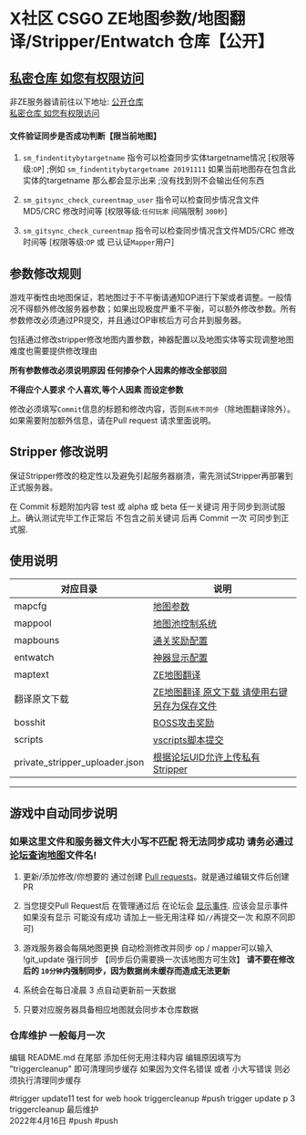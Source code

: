 # X社区 CSGO ZE地图参数/地图翻译/Stripper/Entwatch 仓库【公开】 #
[私密仓库 如您有权限访问](https://github.com/UpKK-Xnet-YYDCS/ZE_Stripper_Vscript)
---
非ZE服务器请前往以下地址:
[公开仓库](https://github.com/UpKK-Xnet-YYDCS/GeneralMapcfg_Public)  
[私密仓库 如您有权限访问](https://github.com/UpKK-Xnet-YYDCS/GeneralMapcfg)


#### 文件验证同步是否成功判断【限当前地图】
1. `sm_findentitybytargetname` 指令可以检查同步实体targetname情况 [权限等级:`OP`]
;例如 `sm_findentitybytargetname 20191111` 如果当前地图存在包含此实体的targetname 那么都会显示出来
;没有找到则不会输出任何东西

2. `sm_gitsync_check_cureentmap_user` 指令可以检查同步情况含文件MD5/CRC 修改时间等 [权限等级:`任何玩家` 间隔限制 `300秒`]
3. `sm_gitsync_check_cureentmap` 指令可以检查同步情况含文件MD5/CRC 修改时间等 [权限等级:`OP` 或 已认证`Mapper`用户]

## 参数修改规则

游戏平衡性由地图保证，若地图过于不平衡请通知OP进行下架或者调整。一般情况不得额外修改服务器参数；如果出现极度严重不平衡，可以额外修改参数。所有参数修改必须通过PR提交，并且通过OP审核后方可合并到服务器。

包括通过修改stripper修改地图内置参数，神器配置以及地图实体等实现调整地图难度也需要提供修改理由

**所有参数修改必须说明原因 任何掺杂个人因素的修改全部驳回**

**不得应个人要求 个人喜欢,等个人因素 而设定参数**

修改必须填写`Commit`信息的标题和修改内容，否则`系统不同步`（除地图翻译除外）。如果需要附加额外信息，请在Pull request 请求里面说明。

## Stripper 修改说明

保证Stripper修改的稳定性以及避免引起服务器崩溃，需先测试Stripper再部署到正式服务器。

在 Commit 标题附加内容 test 或 alpha 或 beta 任一关键词 用于同步到测试服上。确认测试完毕工作正常后 不包含之前关键词 后再 Commit 一次 可同步到正式服.

## 使用说明

| 对应目录                           | 说明                                                                                       |
|--------------------------------|------------------------------------------------------------------------------------------|
| mapcfg                         | [地图参数](/参数说明.md)                                                                         |
| mappool                        | [地图池控制系统](/其他修改说明.md)                                                                    |
| mapbouns                       | [通关奖励配置](/mapbouns/README.md)                                                            |
| entwatch                       | [神器显示配置](/其他修改说明.md)                                                                     |
| maptext                        | [ZE地图翻译](/其他修改说明.md)                                                                     |
| 翻译原文下载                         | [ZE地图翻译 原文下载 请使用右键另存为保存文件](http://demo.wc38.com/ze-maptext-id-2539/)                     |
| bosshit                        | [BOSS攻击奖励](/其他修改说明.md)                                                                   |
| scripts                        | [vscripts脚本提交](/scripts/vscripts/README.md)                                              |
| private_stripper_uploader.json | [根据论坛UID允许上传私有Stripper](https://bbs.upkk.com/plugin.php?id=xnet_mappost:p_stripper_post) |


---

## 游戏中自动同步说明

### 如果这里文件和服务器文件大小写不匹配 将无法同步成功 请务必通过[论坛查询地图](https://bbs.upkk.com/plugin.php?id=xnet_mappost:xnet_map_query)文件名!

1. 更新/添加修改/你想要的 通过创建 [Pull requests](https://github.com/UpKK-Xnet-YYDCS/UPKK_ZE_PUBLIC/pull/new/master)。就是通过编辑文件后创建PR

2. 当您提交Pull Request后 在管理通过后 在论坛会 [显示事件](https://bbs.upkk.com/plugin.php?id=xnet_events:xnet_events). 应该会显示事件 如果没有显示 可能没有成功 请加上一些无用注释 如`//`再提交一次 和原不同即可)

3. 游戏服务器会每隔地图更换 自动检测修改并同步 op / mapper可以输入 !git_update 强行同步 【同步后仍需要换一次该地图方可生效】
**请不要在修改后的 `10分钟`内强制同步，因为数据尚未缓存而造成无法更新**

1. 系统会在每日凌晨 3 点自动更新前一天数据

2. 只要对应服务器具备相应地图就会同步本仓库数据

### 仓库维护 一般每月一次

编辑 README.md 在尾部 添加任何无用注释内容
编辑原因填写为 "triggercleanup" 即可清理同步缓存
如果因为文件名错误  或者 小大写错误 则必须执行清理同步缓存

#trigger update11 test for web hook triggercleanup
#push trigger update p 3  
triggercleanup  最后维护  
2022年4月16日 #push
#push

